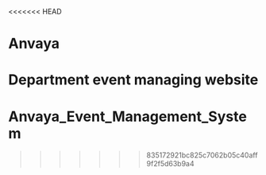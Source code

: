 <<<<<<< HEAD
# Anvaya
Department event managing website
=======
# Anvaya_Event_Management_System
>>>>>>> 835172921bc825c7062b05c40aff9f2f5d63b9a4
